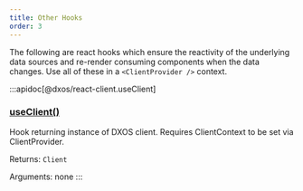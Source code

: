 ```yaml
---
title: Other Hooks
order: 3
---
```


The following are react hooks which ensure the reactivity of the underlying data sources and re-render consuming components when the data changes. Use all of these in a `<ClientProvider />` context.

:::apidoc[@dxos/react-client.useClient]
### [useClient()](https://github.com/dxos/dxos/blob/56c97ac85/packages/sdk/react-client/src/client/useClient.ts#L15)

Hook returning instance of DXOS client.
Requires ClientContext to be set via ClientProvider.

Returns: <code>Client</code>

Arguments: none
:::
